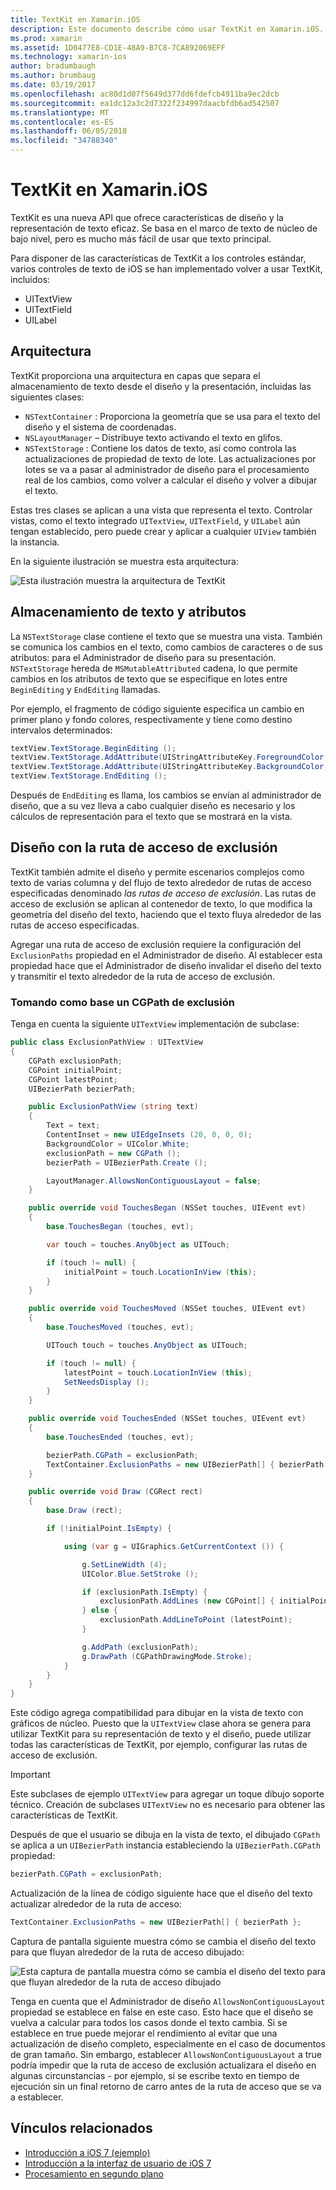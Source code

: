 ```yaml
---
title: TextKit en Xamarin.iOS
description: Este documento describe cómo usar TextKit en Xamarin.iOS. TextKit proporciona texto eficaces características de representación y diseño.
ms.prod: xamarin
ms.assetid: 1D0477E8-CD1E-48A9-B7C8-7CA892069EFF
ms.technology: xamarin-ios
author: bradumbaugh
ms.author: brumbaug
ms.date: 03/19/2017
ms.openlocfilehash: ac80d1d07f5649d377dd6fdefcb4911ba9ec2dcb
ms.sourcegitcommit: ea1dc12a3c2d7322f234997daacbfdb6ad542507
ms.translationtype: MT
ms.contentlocale: es-ES
ms.lasthandoff: 06/05/2018
ms.locfileid: "34788340"
---
```

# <a name="textkit-in-xamarinios"></a>TextKit en Xamarin.iOS

TextKit es una nueva API que ofrece características de diseño y la representación de texto eficaz. Se basa en el marco de texto de núcleo de bajo nivel, pero es mucho más fácil de usar que texto principal.

Para disponer de las características de TextKit a los controles estándar, varios controles de texto de iOS se han implementado volver a usar TextKit, incluidos:

-  UITextView
-  UITextField
-  UILabel

## <a name="architecture"></a>Arquitectura

TextKit proporciona una arquitectura en capas que separa el almacenamiento de texto desde el diseño y la presentación, incluidas las siguientes clases:

-  `NSTextContainer` : Proporciona la geometría que se usa para el texto del diseño y el sistema de coordenadas.
-  `NSLayoutManager` – Distribuye texto activando el texto en glifos. 
-  `NSTextStorage` : Contiene los datos de texto, así como controla las actualizaciones de propiedad de texto de lote. Las actualizaciones por lotes se va a pasar al administrador de diseño para el procesamiento real de los cambios, como volver a calcular el diseño y volver a dibujar el texto.


Estas tres clases se aplican a una vista que representa el texto. Controlar vistas, como el texto integrado `UITextView`, `UITextField`, y `UILabel` aún tengan establecido, pero puede crear y aplicar a cualquier `UIView` también la instancia.

En la siguiente ilustración se muestra esta arquitectura:

 ![](textkit-images/textkitarch.png "Esta ilustración muestra la arquitectura de TextKit")

## <a name="text-storage-and-attributes"></a>Almacenamiento de texto y atributos

La `NSTextStorage` clase contiene el texto que se muestra una vista. También se comunica los cambios en el texto, como cambios de caracteres o de sus atributos: para el Administrador de diseño para su presentación. `NSTextStorage` hereda de `MSMutableAttributed` cadena, lo que permite cambios en los atributos de texto que se especifique en lotes entre `BeginEditing` y `EndEditing` llamadas.

Por ejemplo, el fragmento de código siguiente especifica un cambio en primer plano y fondo colores, respectivamente y tiene como destino intervalos determinados:

```csharp
textView.TextStorage.BeginEditing ();
textView.TextStorage.AddAttribute(UIStringAttributeKey.ForegroundColor, UIColor.Green, new NSRange(200, 400));
textView.TextStorage.AddAttribute(UIStringAttributeKey.BackgroundColor, UIColor.Black, new NSRange(210, 300));
textView.TextStorage.EndEditing ();
```

Después de `EndEditing` es llama, los cambios se envían al administrador de diseño, que a su vez lleva a cabo cualquier diseño es necesario y los cálculos de representación para el texto que se mostrará en la vista.

## <a name="layout-with-exclusion-path"></a>Diseño con la ruta de acceso de exclusión

TextKit también admite el diseño y permite escenarios complejos como texto de varias columna y del flujo de texto alrededor de rutas de acceso especificadas denominado *las rutas de acceso de exclusión*. Las rutas de acceso de exclusión se aplican al contenedor de texto, lo que modifica la geometría del diseño del texto, haciendo que el texto fluya alrededor de las rutas de acceso especificadas.

Agregar una ruta de acceso de exclusión requiere la configuración del `ExclusionPaths` propiedad en el Administrador de diseño. Al establecer esta propiedad hace que el Administrador de diseño invalidar el diseño del texto y transmitir el texto alrededor de la ruta de acceso de exclusión.

### <a name="exclusion-based-on-a-cgpath"></a>Tomando como base un CGPath de exclusión

Tenga en cuenta la siguiente `UITextView` implementación de subclase:

```csharp
public class ExclusionPathView : UITextView
{
    CGPath exclusionPath;
    CGPoint initialPoint;
    CGPoint latestPoint;
    UIBezierPath bezierPath;

    public ExclusionPathView (string text)
    {
        Text = text;
        ContentInset = new UIEdgeInsets (20, 0, 0, 0);
        BackgroundColor = UIColor.White;
        exclusionPath = new CGPath ();
        bezierPath = UIBezierPath.Create ();

        LayoutManager.AllowsNonContiguousLayout = false;
    }

    public override void TouchesBegan (NSSet touches, UIEvent evt)
    {
        base.TouchesBegan (touches, evt);

        var touch = touches.AnyObject as UITouch;

        if (touch != null) {
            initialPoint = touch.LocationInView (this);
        }
    }

    public override void TouchesMoved (NSSet touches, UIEvent evt)
    {
        base.TouchesMoved (touches, evt);

        UITouch touch = touches.AnyObject as UITouch;

        if (touch != null) {
            latestPoint = touch.LocationInView (this);
            SetNeedsDisplay ();
        }
    }

    public override void TouchesEnded (NSSet touches, UIEvent evt)
    {
        base.TouchesEnded (touches, evt);

        bezierPath.CGPath = exclusionPath;
        TextContainer.ExclusionPaths = new UIBezierPath[] { bezierPath };
    }

    public override void Draw (CGRect rect)
    {
        base.Draw (rect);

        if (!initialPoint.IsEmpty) {

            using (var g = UIGraphics.GetCurrentContext ()) {

                g.SetLineWidth (4);
                UIColor.Blue.SetStroke ();

                if (exclusionPath.IsEmpty) {
                    exclusionPath.AddLines (new CGPoint[] { initialPoint, latestPoint });
                } else {
                    exclusionPath.AddLineToPoint (latestPoint);
                }

                g.AddPath (exclusionPath);
                g.DrawPath (CGPathDrawingMode.Stroke);
            }
        }
    }
}
```

Este código agrega compatibilidad para dibujar en la vista de texto con gráficos de núcleo. Puesto que la `UITextView` clase ahora se genera para utilizar TextKit para su representación de texto y el diseño, puede utilizar todas las características de TextKit, por ejemplo, configurar las rutas de acceso de exclusión.

> [!IMPORTANT]
> Este subclases de ejemplo `UITextView` para agregar un toque dibujo soporte técnico. Creación de subclases `UITextView` no es necesario para obtener las características de TextKit.



Después de que el usuario se dibuja en la vista de texto, el dibujado `CGPath` se aplica a un `UIBezierPath` instancia estableciendo la `UIBezierPath.CGPath` propiedad:

```csharp
bezierPath.CGPath = exclusionPath;
```

Actualización de la línea de código siguiente hace que el diseño del texto actualizar alrededor de la ruta de acceso:

```csharp
TextContainer.ExclusionPaths = new UIBezierPath[] { bezierPath };
```

Captura de pantalla siguiente muestra cómo se cambia el diseño del texto para que fluyan alrededor de la ruta de acceso dibujado:

<!-- ![](textkit-images/exclusionpath1.png "This screenshot illustrates how the text layout changes to flow around the drawn path")--> 
![](textkit-images/exclusionpath2.png "Esta captura de pantalla muestra cómo se cambia el diseño del texto para que fluyan alrededor de la ruta de acceso dibujado")

Tenga en cuenta que el Administrador de diseño `AllowsNonContiguousLayout` propiedad se establece en false en este caso. Esto hace que el diseño se vuelva a calcular para todos los casos donde el texto cambia. Si se establece en true puede mejorar el rendimiento al evitar que una actualización de diseño completo, especialmente en el caso de documentos de gran tamaño. Sin embargo, establecer `AllowsNonContiguousLayout` a true podría impedir que la ruta de acceso de exclusión actualizara el diseño en algunas circunstancias - por ejemplo, si se escribe texto en tiempo de ejecución sin un final retorno de carro antes de la ruta de acceso que se va a establecer.


## <a name="related-links"></a>Vínculos relacionados

- [Introducción a iOS 7 (ejemplo)](https://developer.xamarin.com/samples/monotouch/IntroToiOS7)
- [Introducción a la interfaz de usuario de iOS 7](~/ios/platform/introduction-to-ios7/ios7-ui.md)
- [Procesamiento en segundo plano](~/ios/app-fundamentals/backgrounding/index.md)
